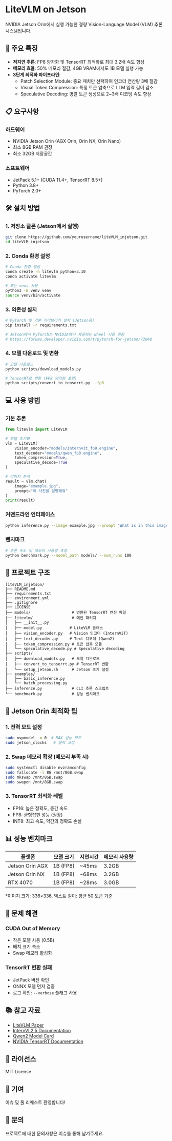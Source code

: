 # LiteVLM on Jetson

NVIDIA Jetson Orin에서 실행 가능한 경량 Vision-Language Model (VLM) 추론 시스템입니다.

## 🚀 주요 특징

- **저지연 추론**: FP8 양자화 및 TensorRT 최적화로 최대 3.2배 속도 향상
- **메모리 효율**: 50% 메모리 절감, 4GB VRAM에서도 1B 모델 실행 가능
- **3단계 최적화 파이프라인**:
  - Patch Selection Module: 중요 패치만 선택하여 인코더 연산량 3배 절감
  - Visual Token Compression: 특징 토큰 압축으로 LLM 입력 길이 감소
  - Speculative Decoding: 병렬 토큰 생성으로 2~3배 디코딩 속도 향상

## 📋 요구사항

### 하드웨어
- NVIDIA Jetson Orin (AGX Orin, Orin NX, Orin Nano)
- 최소 8GB RAM 권장
- 최소 32GB 저장공간

### 소프트웨어
- JetPack 5.1+ (CUDA 11.4+, TensorRT 8.5+)
- Python 3.8+
- PyTorch 2.0+

## 🛠️ 설치 방법

### 1. 저장소 클론 (Jetson에서 실행)

```bash
git clone https://github.com/yourusername/liteVLM_injetson.git
cd liteVLM_injetson
```

### 2. Conda 환경 설정

```bash
# Conda 환경 생성
conda create -n litevlm python=3.10
conda activate litevlm

# 또는 venv 사용
python3 -m venv venv
source venv/bin/activate
```

### 3. 의존성 설치

```bash
# PyTorch 및 기본 라이브러리 설치 (Jetson용)
pip install -r requirements.txt

# Jetson에서 PyTorch는 NVIDIA에서 제공하는 wheel 사용 권장
# https://forums.developer.nvidia.com/t/pytorch-for-jetson/72048
```

### 4. 모델 다운로드 및 변환

```bash
# 모델 다운로드
python scripts/download_models.py

# TensorRT로 변환 (FP8 양자화 포함)
python scripts/convert_to_tensorrt.py --fp8
```

## 💻 사용 방법

### 기본 추론

```python
from litevlm import LiteVLM

# 모델 초기화
vlm = LiteVLM(
    vision_encoder="models/internvit_fp8.engine",
    text_decoder="models/qwen_fp8.engine",
    token_compression=True,
    speculative_decode=True
)

# 이미지 분석
result = vlm.chat(
    image="example.jpg", 
    prompt="이 사진을 설명해줘"
)
print(result)
```

### 커맨드라인 인터페이스

```bash
python inference.py --image example.jpg --prompt "What is in this image?"
```

### 벤치마크

```bash
# 추론 속도 및 메모리 사용량 측정
python benchmark.py --model_path models/ --num_runs 100
```

## 📁 프로젝트 구조

```
liteVLM_injetson/
├── README.md
├── requirements.txt
├── environment.yml
├── .gitignore
├── LICENSE
├── models/                  # 변환된 TensorRT 엔진 파일
├── litevlm/                 # 메인 패키지
│   ├── __init__.py
│   ├── model.py            # LiteVLM 클래스
│   ├── vision_encoder.py   # Vision 인코더 (InternViT)
│   ├── text_decoder.py     # Text 디코더 (Qwen2)
│   ├── token_compression.py # 토큰 압축 모듈
│   └── speculative_decode.py # Speculative decoding
├── scripts/
│   ├── download_models.py   # 모델 다운로드
│   ├── convert_to_tensorrt.py # TensorRT 변환
│   └── setup_jetson.sh      # Jetson 초기 설정
├── examples/
│   ├── basic_inference.py
│   └── batch_processing.py
├── inference.py             # CLI 추론 스크립트
└── benchmark.py             # 성능 벤치마크
```

## 🎯 Jetson Orin 최적화 팁

### 1. 전력 모드 설정
```bash
sudo nvpmodel -m 0  # MAX 성능 모드
sudo jetson_clocks   # 클럭 고정
```

### 2. Swap 메모리 확장 (메모리 부족 시)
```bash
sudo systemctl disable nvzramconfig
sudo fallocate -l 8G /mnt/8GB.swap
sudo mkswap /mnt/8GB.swap
sudo swapon /mnt/8GB.swap
```

### 3. TensorRT 최적화 레벨
- FP16: 높은 정확도, 중간 속도
- FP8: 균형잡힌 성능 (권장)
- INT8: 최고 속도, 약간의 정확도 손실

## 📊 성능 벤치마크

| 플랫폼 | 모델 크기 | 지연시간 | 메모리 사용량 |
|--------|----------|---------|-------------|
| Jetson Orin AGX | 1B (FP8) | ~45ms | 3.2GB |
| Jetson Orin NX | 1B (FP8) | ~68ms | 3.2GB |
| RTX 4070 | 1B (FP8) | ~28ms | 3.0GB |

*이미지 크기: 336×336, 텍스트 길이: 평균 50 토큰 기준

## 🔧 문제 해결

### CUDA Out of Memory
- 작은 모델 사용 (0.5B)
- 배치 크기 축소
- Swap 메모리 활성화

### TensorRT 변환 실패
- JetPack 버전 확인
- ONNX 모델 먼저 검증
- 로그 확인: `--verbose` 플래그 사용

## 📚 참고 자료

- [LiteVLM Paper](https://arxiv.org/abs/2501.xxxxx)
- [InternVL2.5 Documentation](https://github.com/OpenGVLab/InternVL)
- [Qwen2 Model Card](https://huggingface.co/Qwen)
- [NVIDIA TensorRT Documentation](https://docs.nvidia.com/deeplearning/tensorrt/)

## 📝 라이선스

MIT License

## 🤝 기여

이슈 및 풀 리퀘스트 환영합니다!

## 📧 문의

프로젝트에 대한 문의사항은 이슈를 통해 남겨주세요.
